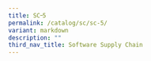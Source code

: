 ```yaml
---
title: SC᠆5
permalink: /catalog/sc/sc-5/
variant: markdown
description: ""
third_nav_title: Software Supply Chain
---
```

